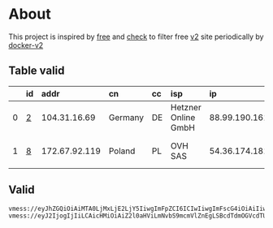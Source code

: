 
# About

This project is inspired by [free](https://github.com/freefq/free) and [check](https://github.com/yeahwu/check) to filter free [v2](https://github.com/v2fly/v2ray-core) site periodically by [docker-v2](https://hub.docker.com/r/v2ray/official)

    

## Table valid
|    | id                 | addr          | cn      | cc   | isp                 | ip            | chatgpt          |
|---:|:-------------------|:--------------|:--------|:-----|:--------------------|:--------------|:-----------------|
|  0 | [2](config/2.json) | 104.31.16.69  | Germany | DE   | Hetzner Online GmbH | 88.99.190.161 | Yes (Region: DE) |
|  1 | [8](config/8.json) | 172.67.92.119 | Poland  | PL   | OVH SAS             | 54.36.174.181 | Yes (Region: FR) |

## Valid
```
vmess://eyJhZGQiOiAiMTA0LjMxLjE2LjY5IiwgImFpZCI6ICIwIiwgImFscG4iOiAiIiwgImZwIjogIiIsICJob3N0IjogImdlcm1hbnktb25lLnBvcnQ4ODguc2l0ZSIsICJpZCI6ICIxNWJmMGRiNC1mYmZmLTQ2ZDAtYTQ4Ni1iNmU0YTllNzRhOTEiLCAibmV0IjogIndzIiwgInBhdGgiOiAiLyIsICJwb3J0IjogIjIwODMiLCAicHMiOiAiZ2l0aHViLmNvbS9mcmVlZnEgLSBcdTdmOGVcdTU2ZmRDbG91ZEZsYXJlXHU1MTZjXHU1M2Y4Q0ROXHU4MjgyXHU3MGI5IDIiLCAic2N5IjogImF1dG8iLCAic25pIjogImdlcm1hbnktb25lLnBvcnQ4ODguc2l0ZSIsICJ0bHMiOiAidGxzIiwgInR5cGUiOiAiIiwgInYiOiAiMiJ9
vmess://eyJ2IjogIjIiLCAicHMiOiAiZ2l0aHViLmNvbS9mcmVlZnEgLSBcdTdmOGVcdTU2ZmRDbG91ZEZsYXJlXHU4MjgyXHU3MGI5IDgiLCAiYWRkIjogIjE3Mi42Ny45Mi4xMTkiLCAicG9ydCI6ICI4MCIsICJpZCI6ICI1Zjc1MWM2ZS01MGIxLTQ3OTctYmE4ZS02ZmZlMzI0YTBiY2UiLCAiYWlkIjogIjAiLCAic2N5IjogImF1dG8iLCAibmV0IjogIndzIiwgInR5cGUiOiAibm9uZSIsICJob3N0IjogImNhLmlsb3Zlc2NwLmNvbSIsICJwYXRoIjogIi9zaGlya2VyIiwgInRscyI6ICIiLCAic25pIjogIiIsICJhbHBuIjogIiJ9
```

